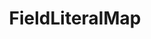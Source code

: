 ---
optionsClassName: FieldLiteralMapOptions
optionsClassFullName: MigrationTools.Tools.FieldLiteralMapOptions
configurationSamples:
- name: defaults
  order: 2
  description: 
  code: >-
    {
      "MigrationTools": {
        "Version": "16.0",
        "CommonTools": {
          "FieldMappingTool": {
            "FieldMaps": [
              {
                "FieldMapType": "FieldLiteralMap",
                "ApplyTo": [
                  "*"
                ]
              }
            ]
          }
        }
      }
    }
  sampleFor: MigrationTools.Tools.FieldLiteralMapOptions
- name: sample
  order: 1
  description: 
  code: >-
    {
      "MigrationTools": {
        "Version": "16.0",
        "CommonTools": {
          "FieldMappingTool": {
            "FieldMaps": [
              {
                "FieldMapType": "FieldLiteralMap",
                "ApplyTo": [
                  "SomeWorkItemType"
                ],
                "targetField": "Custom.SomeField",
                "value": "New field value"
              }
            ]
          }
        }
      }
    }
  sampleFor: MigrationTools.Tools.FieldLiteralMapOptions
- name: classic
  order: 3
  description: 
  code: >-
    {
      "$type": "FieldLiteralMapOptions",
      "targetField": "Custom.SomeField",
      "value": "New field value",
      "ApplyTo": [
        "*",
        "SomeWorkItemType"
      ]
    }
  sampleFor: MigrationTools.Tools.FieldLiteralMapOptions
description: Maps a literal (static) value to a target field, useful for setting constant values across all migrated work items.
className: FieldLiteralMap
typeName: FieldMaps
architecture: 
options:
- parameterName: ApplyTo
  type: List
  description: A list of Work Item Types that this Field Map will apply to. If the list is empty it will apply to all Work Item Types. You can use "*" to apply to all Work Item Types.
  defaultValue: missing XML code comments
- parameterName: targetField
  type: String
  description: Gets or sets the name of the target field that will be set to the specified literal value.
  defaultValue: missing XML code comments
- parameterName: value
  type: String
  description: Gets or sets the literal value that will be assigned to the target field during migration.
  defaultValue: missing XML code comments
status: missing XML code comments
processingTarget: missing XML code comments
classFile: src/MigrationTools.Clients.TfsObjectModel/Tools/FieldMappingTool/FieldMaps/FieldLiteralMap.cs
optionsClassFile: src/MigrationTools/Tools/FieldMappingTool/FieldMaps/FieldLiteralMapOptions.cs

redirectFrom:
- /Reference/FieldMaps/FieldLiteralMapOptions/
layout: reference
toc: true
permalink: /Reference/FieldMaps/FieldLiteralMap/
title: FieldLiteralMap
categories:
- FieldMaps
- 
topics:
- topic: notes
  path: /docs/Reference/FieldMaps/FieldLiteralMap-notes.md
  exists: false
  markdown: ''
- topic: introduction
  path: /docs/Reference/FieldMaps/FieldLiteralMap-introduction.md
  exists: false
  markdown: ''

---